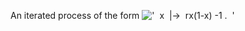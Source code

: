 An iterated process of the form
!['  x  |-\>  rx(1-x) -1 .  '](../dictionary/equation_images/1529.1..png)
